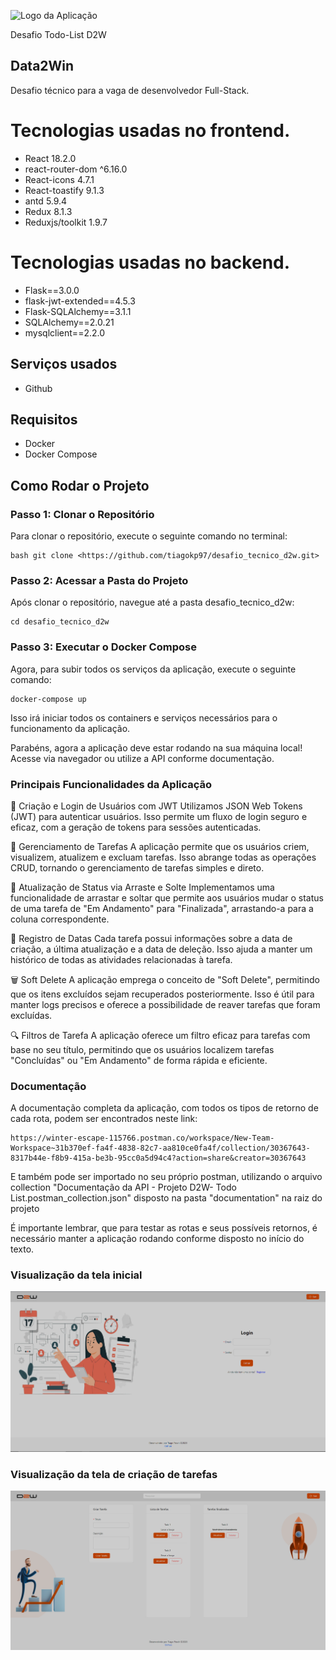 ![Logo da Aplicação](https://data2win.com.br/wp-content/themes/visualy/assets/img/Logotipo.png)


Desafio Todo-List D2W
## Data2Win
Desafio técnico para a vaga de desenvolvedor Full-Stack.


# Tecnologias usadas no frontend.

* React 18.2.0
* react-router-dom ^6.16.0
* React-icons 4.7.1
* React-toastify 9.1.3
* antd 5.9.4
* Redux 8.1.3
* Reduxjs/toolkit 1.9.7

# Tecnologias usadas no backend.
* Flask==3.0.0
* flask-jwt-extended==4.5.3
* Flask-SQLAlchemy==3.1.1
* SQLAlchemy==2.0.21
* mysqlclient==2.2.0

## Serviços usados

* Github

## Requisitos
- Docker
- Docker Compose

## Como Rodar o Projeto

### Passo 1: Clonar o Repositório

Para clonar o repositório, execute o seguinte comando no terminal:

```
bash git clone <https://github.com/tiagokp97/desafio_tecnico_d2w.git>
```

### Passo 2: Acessar a Pasta do Projeto

Após clonar o repositório, navegue até a pasta desafio_tecnico_d2w:

```
cd desafio_tecnico_d2w
```

### Passo 3: Executar o Docker Compose

Agora, para subir todos os serviços da aplicação, execute o seguinte comando:

```
docker-compose up
```

Isso irá iniciar todos os containers e serviços necessários para o funcionamento da aplicação.

Parabéns, agora a aplicação deve estar rodando na sua máquina local! Acesse via navegador ou utilize a API conforme documentação.


###  Principais Funcionalidades da Aplicação
🔐 Criação e Login de Usuários com JWT
Utilizamos JSON Web Tokens (JWT) para autenticar usuários. Isso permite um fluxo de login seguro e eficaz, com a geração de tokens para sessões autenticadas.

📝 Gerenciamento de Tarefas
A aplicação permite que os usuários criem, visualizem, atualizem e excluam tarefas. Isso abrange todas as operações CRUD, tornando o gerenciamento de tarefas simples e direto.

🔄 Atualização de Status via Arraste e Solte
Implementamos uma funcionalidade de arrastar e soltar que permite aos usuários mudar o status de uma tarefa de "Em Andamento" para "Finalizada", arrastando-a para a coluna correspondente.

📅 Registro de Datas
Cada tarefa possui informações sobre a data de criação, a última atualização e a data de deleção. Isso ajuda a manter um histórico de todas as atividades relacionadas à tarefa.

🗑️ Soft Delete
A aplicação emprega o conceito de "Soft Delete", permitindo que os itens excluídos sejam recuperados posteriormente. Isso é útil para manter logs precisos e oferece a possibilidade de reaver tarefas que foram excluídas.

🔍 Filtros de Tarefa
A aplicação oferece um filtro eficaz para tarefas com base no seu título, permitindo que os usuários localizem tarefas "Concluídas" ou "Em Andamento" de forma rápida e eficiente.

### Documentação

A documentação completa da aplicação, com todos os tipos de retorno de cada rota, podem ser encontrados neste link:
```
https://winter-escape-115766.postman.co/workspace/New-Team-Workspace~31b370ef-fa4f-4838-82c7-aa810ce0fa4f/collection/30367643-8317b44e-f8b9-415a-be3b-95cc0a5d94c4?action=share&creator=30367643
```
E também pode ser importado no seu próprio postman, utilizando o arquivo collection "Documentação da API - Projeto D2W- Todo List.postman_collection.json" disposto na pasta "documentation" na raiz do projeto

É importante lembrar, que para testar as rotas e seus possíveis retornos, é necessário manter a aplicação rodando conforme disposto no início do texto.

### Visualização da tela inicial
![Preview da Documentação](./images_documentation/preview_login.png)

### Visualização da tela de criação de tarefas
![Preview da Documentação](./images_documentation/task_finished.png)



